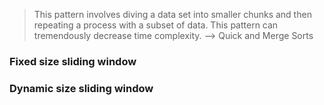 > This pattern involves diving a data set into smaller chunks and then repeating a process with a subset of data. This pattern can tremendously decrease time complexity. --> Quick and Merge Sorts


### Fixed size sliding window

### Dynamic size sliding window